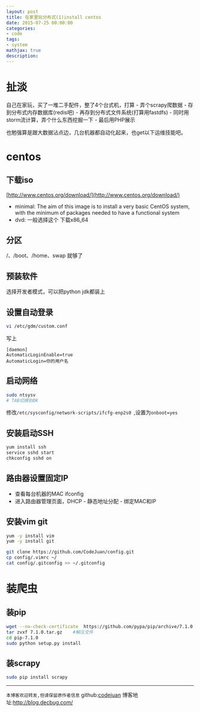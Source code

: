 ```yaml
---
layout: post
title: 在家里玩分布式(1)install centos 
date: 2015-07-25 00:00:00
categories:
- code
tags: 
- system
mathjax: true
description: 
---
```



# 扯淡
自己在家玩，买了一堆二手配件，整了4个台式机，打算
    - 弄个scrapy爬数据
    - 存到分布式内存数据库(redis吧)
    - 再存到分布式文件系统(打算用fastdfs)
    - 同时用storm流计算，弄个什么东西挖掘一下
    - 最后用PHP展示

也勉强算是跟大数据沾点边，几台机器都自动化起来，也get以下运维技能吧。

<!--more-->

# centos
## 下载iso
[http://www.centos.org/download/](http://www.centos.org/download/)
- minimal: The aim of this image is to install a very basic CentOS system, with the minimum of packages needed to have a functional system
- dvd: 一般选择这个
下载x86_64

## 分区
/、/boot、/home、swap 就够了

## 预装软件
选择开发者模式，可以把python jdk都装上

## 设置自动登录
```bash
vi /etc/gdm/custom.conf
```
写上
```
[daemon]
AutomaticLoginEnable=true
AutomaticLogin=你的用户名
```

## 启动网络
```bash
sudo ntsysv
# TAB切换到OK
```
修改`/etc/sysconfig/network-scripts/ifcfg-enp2s0 `,设置为`onboot=yes`


## 安装启动SSH
```sh
yum install ssh
service sshd start
chkconfig sshd on
```

## 路由器设置固定IP
- 查看每台机器的MAC ifconfig
- 进入路由器管理页面，DHCP - 静态地址分配 - 绑定MAC和IP

## 安装vim git
```sh
yum -y install vim
yum -y install git
```

```sh
git clone https://github.com/CodeJuan/config.git
cp config/.vimrc ~/
cat config/.gitconfig >> ~/.gitconfig
```

# 装爬虫
## 装pip
```sh
wget --no-check-certificate  https://github.com/pypa/pip/archive/7.1.0.tar.gz
tar zvxf 7.1.0.tar.gz    #解压文件
cd pip-7.1.0
sudo python setup.py install
```

## 装scrapy
```sh
sudo pip install scrapy
```


-----------------------

`本博客欢迎转发,但请保留原作者信息`
github:[codejuan](https://github.com/CodeJuan)
博客地址:http://blog.decbug.com/

